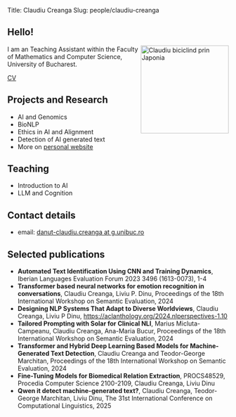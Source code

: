Title: Claudiu Creanga
Slug: people/claudiu-creanga

## Hello!

<img src="/images/claudiu.png" alt="Claudiu biciclind prin Japonia" style="width: 200px;float: right;"/>

I am an Teaching Assistant within the Faculty of Mathematics and Computer Science, University of Bucharest.

[CV](https://claudiucreanga.github.io/Claudiu-Creanga-CV.pdf)

## Projects and Research
- AI and Genomics
- BioNLP
- Ethics in AI and Alignment
- Detection of AI generated text
- More on [personal website](https://claudiucreanga.github.io/)

## Teaching
- Introduction to AI 
- LLM and Cognition


## Contact details
- email: [danut-claudiu.creanga at g.unibuc.ro](mailto:danut-claudiu.creanga@g.unibuc.ro)

## Selected publications
- **Automated Text Identification Using CNN and Training Dynamics**, Iberian Languages
Evaluation Forum 2023 3496 (1613-0073), 1-4
- **Transformer based neural networks for emotion recognition in conversations**, Claudiu
Creanga, Liviu P. Dinu, Proceedings of the 18th International Workshop on Semantic Evaluation, 2024
- **Designing NLP Systems That Adapt to Diverse Worldviews**, Claudiu Creanga, Liviu P Dinu,
https://aclanthology.org/2024.nlperspectives-1.10
- **Tailored Prompting with Solar for Clinical NLI**, Marius Micluta-Campeanu, Claudiu Creanga,
Ana-Maria Bucur, Proceedings of the 18th International Workshop on Semantic Evaluation, 2024
- **Transformer and Hybrid Deep Learning Based Models for Machine-Generated Text
Detection**, Claudiu Creanga and Teodor-George Marchitan, Proceedings of the 18th International Workshop on Semantic Evaluation, 2024
- **Fine-Tuning Models for Biomedical Relation Extraction**, PROCS48529, Procedia Computer
Science 2100-2109, Claudiu Creanga, Liviu Dinu
- **Qwen it detect machine-generated text?**, Claudiu Creanga, Teodor-George Marchitan, Liviu Dinu, The 31st International Conference on Computational Linguistics, 2025